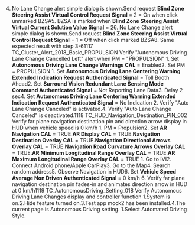 4. No Lane Change alert simple dialog is shown.Send request **Blind Zone Steering Assist Virtual Control Request Signal** = 2 = On when click unmarked BZSA5. BZSA is marked when **Blind Zone Steering Assist Virtual Current Solution Value Signal** = 26. No Lane Change alert simple dialog is shown.Send request **Blind Zone Steering Assist Virtual Control Request Signal** = 1 = Off when click marked BZSA8. Same expected result with step 3-61117 TC_Cluster_Alert_2018_Basic_PROPULSION Verify "Autonomous Driving Lane Change Cancelled Left" alert when PM = "PROPULSION" 1. Set **Autonomous Driving Lane Change Warnings CAL** = Enabled2. Set PM = PROPULSION 1. Set **Autonomous Driving Lane Centering Warning Extended Indication Request Authenticated Signal** = Toll Booth Ahead2. Set **Surround Vision Redundant Lane Sensing Mode Command Authenticated Signal** = Not Reporting Lane Data3. Delay 2 sec4. Set **Autonomous Driving Lane Centering Warning Extended Indication Request Authenticated Signal** = No Indication 2. Verify "Auto Lane Change Canceled" is activated.4. Verify "Auto Lane Change Canceled" is deactivated.1118 TC_HUD_Navigation_Destination_PIN_002 Verify far plane navigation destination pin and direction arrow display in HUD when vehicle speed is 0 km/h 1. PM = Propulsion2. Set **AR Navigation CAL** = TRUE.**AR Display CAL** = TRUE.**Navigation Destination Overlay CAL** = TRUE.**Navigation Directional Arrows Overlay CAL** = TRUE.**Navigation Road Curvature Arrows Overlay CAL** = TRUE.**AR Minimum Longitudinal Range Overlay CAL** = TRUE.**AR Maximum Longitudinal Range Overlay CAL** = TRUE 1. Go to IVI2. Connect Android phone/Apple CarPlay3. Go to the Map4. Search random address5. Observe Navigation in HUD6. Set **Vehicle Speed Average Non Driven Authenticated Signal** = 0 km/h 6. Verify far plane navigation destination pin fades-in and animates direction arrow in HUD at 0 km/h1119 TC_AutonomousDriving_Setting_018 Verify Autonomous Driving Lane Changes display and controller function 1.System is on.2.Hide feature turned on.3.Test app mock2 has been installed.4.The current page is Autonomous Driving setting. 1.Select Automated Driving Style.